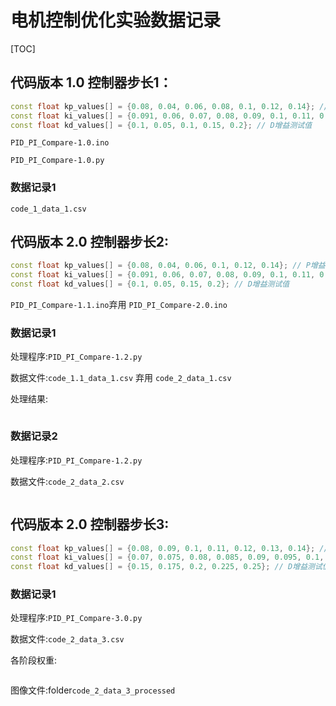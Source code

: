 # 电机控制优化实验数据记录

[TOC]

## 代码版本 1.0 控制器步长1：

```c++
const float kp_values[] = {0.08, 0.04, 0.06, 0.08, 0.1, 0.12, 0.14}; // P增益测试值
const float ki_values[] = {0.091, 0.06, 0.07, 0.08, 0.09, 0.1, 0.11, 0.12}; // I增益测试值
const float kd_values[] = {0.1, 0.05, 0.1, 0.15, 0.2}; // D增益测试值
```

`PID_PI_Compare-1.0.ino`

`PID_PI_Compare-1.0.py`

### 数据记录1

`code_1_data_1.csv`

## 代码版本 2.0 控制器步长2:

```c++
const float kp_values[] = {0.08, 0.04, 0.06, 0.1, 0.12, 0.14}; // P增益测试值
const float ki_values[] = {0.091, 0.06, 0.07, 0.08, 0.09, 0.1, 0.11, 0.12}; // I增益测试值
const float kd_values[] = {0.1, 0.05, 0.15, 0.2}; // D增益测试值
```

`PID_PI_Compare-1.1.ino`弃用
`PID_PI_Compare-2.0.ino`

### 数据记录1

处理程序:`PID_PI_Compare-1.2.py`

数据文件:`code_1.1_data_1.csv` 弃用
`code_2_data_1.csv`

处理结果:
```txt

```

### 数据记录2

处理程序:`PID_PI_Compare-1.2.py`

数据文件:`code_2_data_2.csv`

```txt

```

## 代码版本 2.0 控制器步长3:

```c++
const float kp_values[] = {0.08, 0.09, 0.1, 0.11, 0.12, 0.13, 0.14}; // P增益测试值
const float ki_values[] = {0.07, 0.075, 0.08, 0.085, 0.09, 0.095, 0.1, 0.105}; // I增益测试值
const float kd_values[] = {0.15, 0.175, 0.2, 0.225, 0.25}; // D增益测试值
```

### 数据记录1

处理程序:`PID_PI_Compare-3.0.py`

数据文件:`code_2_data_3.csv`

各阶段权重:

```txt

```

图像文件:folder`code_2_data_3_processed`
